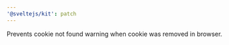 ```yaml
---
'@sveltejs/kit': patch
---
```


Prevents cookie not found warning when cookie was removed in browser.
